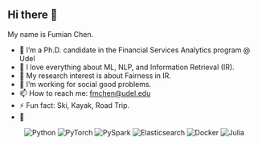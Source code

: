 ## Hi there 👋


My name is Fumian Chen.

- 🔭 I’m a Ph.D. candidate in the Financial Services Analytics program @ Udel
- 🌱 I love everything about ML, NLP, and Information Retrieval (IR).
- 👯 My research interest is about Fairness in IR.
- 🤔 I’m working for social good problems.
- 📫 How to reach me: fmchen@udel.edu
- ⚡ Fun fact: Ski, Kayak, Road Trip.
- 💬

<p align="center">
  <img src="https://img.shields.io/badge/python-3776AB?style=for-the-badge&logo=python&logoColor=white" alt="Python" />
  <img src="https://img.shields.io/badge/pytorch-EE4C2C?style=for-the-badge&logo=pytorch&logoColor=white" alt="PyTorch" />
  <img src="https://img.shields.io/badge/pyspark-E25A1C?style=for-the-badge&logo=apache-spark&logoColor=white" alt="PySpark" />
  <img src="https://img.shields.io/badge/elasticsearch-005571?style=for-the-badge&logo=elasticsearch&logoColor=white" alt="Elasticsearch" />
  <img src="https://img.shields.io/badge/docker-2496ED?style=for-the-badge&logo=docker&logoColor=white" alt="Docker" />
  <img src="https://img.shields.io/badge/julia-9558B2?style=for-the-badge&logo=julia&logoColor=white" alt="Julia" />
</p>
